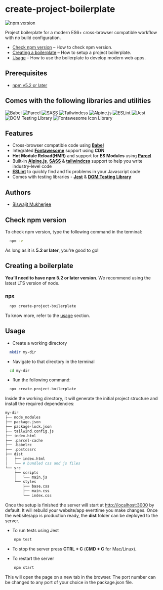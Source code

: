 # create-project-boilerplate
[![npm version](https://img.shields.io/badge/npm%20package-v2.2.2-brightgreen)](https://img.shields.io/badge/npm%20package-v2.2.2-brightgreen)

Project boilerplate for a modern ES6+ cross-browser compatible workflow with no build configuration.

  - [Check npm version](#check-npm-version) – How to check npm version.
  - [Creating a boilerplate](#creating-a-boilerplate) – How to setup a project boilerplate.
  - [Usage](#usage) – How to use the boilerplate to develop modern web apps.


## Prerequisites

- [npm v5.2 or later](https://nodejs.org/)


## Comes with the following libraries and utilities

![Babel](https://miro.medium.com/max/800/1*uHfsgDL4wCKszR7jh8dbYg.png)
![Parcel](https://user-images.githubusercontent.com/19409/135924939-03845d0b-e7bb-414b-89b6-e627dfa9f614.png)
![SASS](https://upload.wikimedia.org/wikipedia/commons/thumb/9/96/Sass_Logo_Color.svg/1280px-Sass_Logo_Color.svg.png)
![Tailwindcss](https://www.vectorlogo.zone/logos/tailwindcss/tailwindcss-ar21.png)
![Alpine.js](https://static.cdnlogo.com/logos/a/19/alpine.svg)
![ESLint](https://www.vectorlogo.zone/logos/eslint/eslint-ar21.png)
![Jest](https://jestjs.io/img/opengraph.png)
![DOM Testing Library](https://pbs.twimg.com/media/DaGo_txU8AEE8SN.jpg)
![Fontawesome Icon Library](https://solutionsresource.com/wp-content/uploads/2021/09/the-benefits-of-using-fontawesome-icons-on-a-website.png)


## Features

- Cross-browser compatible code using **[Babel](https://babeljs.io/)**
- Integrated **[Fontawesome](https://fontawesome.com/)** support using **CDN**
- **Hot Module Reload(HMR)** and support for **ES Modules** using **[Parcel](https://parceljs.org/)**
- Built-in **[Alpine.js](https://alpinejs.dev/)**, **[SASS](https://sass-lang.com/)** & **[tailwindcss](https://tailwindcss.com/)** support to help you write industry-level code
- **[ESLint](https://eslint.org/)** to quickly find and fix problems in your Javascript code
- Comes with testing libraries - **[Jest](https://jestjs.io/)** & **[DOM Testing Library](https://testing-library.com/)**


## Authors

- [Biswajit Mukherjee](https://github.com/Biswajit-Mukherjee)


## Check npm version

To check npm version, type the following command in the terminal:

```bash
  npm -v
```

As long as it is **5.2 or later**, you're good to go!


## Creating a boilerplate

**You’ll need to have npm 5.2 or later version**. We recommend using the latest LTS version of node.

**<h3>npx</h3>**

```bash
  npx create-project-boilerplate
```

To know more, refer to the [usage](#Usage) section.


## Usage

- Create a working directory
```bash
  mkdir my-dir
```

- Navigate to that directory in the terminal
```bash
  cd my-dir
```

- Run the following command:
```bash
  npx create-project-boilerplate
```

Inside the working directory, it will generate the initial project structure and install the required dependencies:

```bash
my-dir
├── node_modules
├── package.json
├── package-lock.json
├── tailwind.config.js
├── index.html
├── .parcel-cache
├── .babelrc
├── .postcssrc
├── dist
│   ├── index.html
│   └── # bundled css and js files
└── src
    ├── scripts
    │   └── main.js
    └── styles
        ├── base.css
        ├── main.css
        └── index.css

```

Once the setup is finished the server will start at [http://localhost:3000](http://localhost:3000) by default. It will rebuild your website/app everttime you make changes. Once the website/app is production ready, the **dist** folder can be deployed to the server.

- To run tests using Jest

```bash
    npm test
```

- To stop the server press **CTRL + C** (**CMD + C** for Mac/Linux).

- To restart the server

```bash
    npm start
```

This will open the page on a new tab in the browser. The port number can be changed to any port of your choice in the package.json file.
